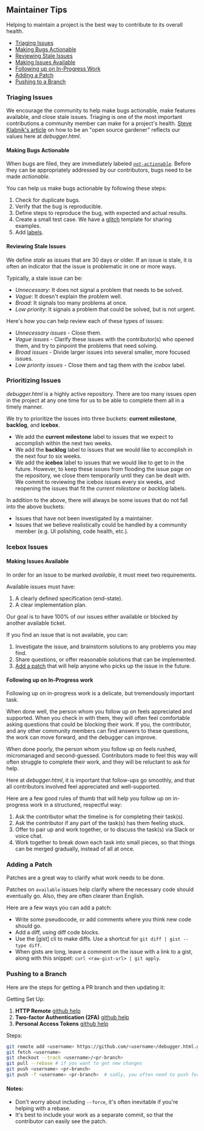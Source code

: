## Maintainer Tips

Helping to maintain a project is the best way to contribute to its overall health.

* [Triaging Issues](#triaging-issues)
* [Making Bugs Actionable](#making-bugs-actionable)
* [Reviewing Stale Issues](#reviewing-stale-issues)
* [Making Issues Available](#making-issues-available)
* [Following up on In-Progress Work](#following-up-on-in-progress-work)
* [Adding a Patch](#adding-a-patch)
* [Pushing to a Branch](#pushing-to-a-branch)

### Triaging Issues

We encourage the community to help make bugs actionable, make features available,
and close stale issues. Triaging is one of the most important contributions a
community member can make for a project's health. [Steve Klabnik's article][gardening] on how to be an "open source gardener" reflects our values here at _debugger.html_.

#### Making Bugs Actionable

When bugs are filed, they are immediately labeled _[`not-actionable`][na]_. Before they can be appropriately addressed by our contributors, bugs need to be made _actionable_. 

You can help us make bugs actionable by following these steps:

1. Check for duplicate bugs.
2. Verify that the bug is reproducible.
3. Define steps to reproduce the bug, with expected and actual results.
4. Create a small test case. We have a [glitch] template for sharing examples.
5. Add [labels](./issues.md#labels).

#### Reviewing Stale Issues

We define _stale_ as issues that are 30 days or older. If an issue is stale, it is often an indicator that the issue is problematic in one or more ways. 

Typically, a stale issue can be:

* _Unnecessary_: It does not signal a problem that needs to be solved. 
* _Vague_: It doesn't explain the problem well. 
* _Broad_: It signals too many problems at once.
* _Low priority_: It signals a problem that could be solved, but is not urgent.

Here's how you can help review each of these types of issues:

* _Unnecessary issues_ - Close them.
* _Vague issues_ - Clarify these issues with the contributor(s) who opened them, and try to pinpoint the problems that need solving.
* _Broad issues_ - Divide larger issues into several smaller, more focused issues. 
* _Low priority issues_ - Close them and tag them with the  _icebox_ label.

### Prioritizing Issues

_debugger.html_ is a highly active repository. There are too many issues open in the project at any one time for us to be able to complete them all in a timely manner.

We try to prioritize the issues into three buckets: **current milestone**, **backlog**, and **icebox**.

* We add the **current milestone** label to issues that we expect to accomplish within the next two weeks. 
* We add the **backlog** label to issues that we would like to accomplish in the next four to six weeks.
* We add the **icebox** label to issues that we would like to get to in the future. However, to keep these issues from flooding the issue page on the repository, we close them temporarily until they can be dealt with. We commit to reviewing the icebox issues every six weeks, and reopening the issues that fit the _current milestone_ or _backlog_ labels.

In addition to the above, there will always be some issues that do not fall into the above buckets: 

* Issues that have not been investigated by a maintainer.
* Issues that we believe realistically could be handled by a community member (e.g. UI polishing, code health, etc.).

### Icebox Issues

#### Making Issues Available

In order for an issue to be marked _available_, it must meet two requirements. 

Available issues must have:

1. A clearly defined specification (end-state).
2. A clear implementation plan.

Our goal is to have 100% of our issues either available or blocked by another available ticket.

If you find an issue that is not available, you can:

1. Investigate the issue, and brainstorm solutions to any problems you may find.
2. Share questions, or offer reasonable solutions that can be implemented.
3. [Add a patch](#adding-a-patch) that will help anyone who picks up the issue in the future.

#### Following up on In-Progress work

Following up on in-progress work is a delicate, but tremendously important task.

When done well, the person whom you follow up on feels appreciated and supported. When you check in with them, they will often feel comfortable asking questions that could be blocking their work. If you, the contributor, and any other community members can find answers to these questions, the work can move forward, and the debugger can improve.

When done poorly, the person whom you follow up on feels rushed, micromanaged and second-guessed. Contributors made to feel this way will often struggle to complete their work, and they will be reluctant to ask for help. 

Here at _debugger.html_, it is important that follow-ups go smoothly, and that all contributors involved feel appreciated and well-supported. 

Here are a few good rules of thumb that will help you follow up on in-progress work in a structured, respectful way: 

1. Ask the contributor what the timeline is for completing their task(s).
2. Ask the contributor if any part of the task(s) has them feeling stuck.
3. Offer to pair up and work together, or to discuss the task(s) via Slack or voice chat. 
4. Work together to break down each task into small pieces, so that things can be merged gradually, instead of all at once. 

### Adding a Patch

Patches are a great way to clarify what work needs to be done.

Patches on `available` issues help clarify where the necessary code should eventually go. Also, they are often clearer than English.

Here are a few ways you can add a patch:

* Write some pseudocode, or add comments where you think new code should go.
* Add a diff, using diff code blocks.
* Use the \[gist] cli to make diffs. Use a shortcut for `git diff | gist --type diff`.
* When gists are long, leave a comment on the issue with a link to a gist, along with this snippet: `curl <raw-gist-url> | git apply`.

### Pushing to a Branch

Here are the steps for getting a PR branch and then updating it:

Getting Set Up:

1. **HTTP Remote** [github help][github-remote]
2. **Two-factor Authentication (2FA)** [github help][github-2fa]
3. **Personal Access Tokens** [github help][github-pat]

Steps:

```bash
git remote add <username> https://github.com/<username>/debugger.html.git
git fetch <username>
git checkout --track <username>/<pr-branch>
git pull --rebase # if you want to get new changes
git push <username> <pr-branch>
git push -f <username> <pr-branch>  # sadly, you often need to push force
```

#### Notes:

* Don't worry about including `--force`, it's often inevitable if you're helping with a rebase.
* It's best to include your work as a separate commit, so that the contributor can easily see the patch.

[enhancements board]: https://github.com/devtools-html/debugger.html/projects/5
[ship]: https://www.realartists.com
[ship-screenshot]: https://cloud.githubusercontent.com/assets/254562/23369201/8fe98b82-fcde-11e6-9dac-3e40547f29ad.png
[github-2fa]: https://help.github.com/articles/securing-your-account-with-two-factor-authentication-2fa/
[github-pat]: https://help.github.com/articles/creating-a-personal-access-token-for-the-command-line/
[github-remote]: https://help.github.com/articles/adding-a-remote/
[gardening]: http://words.steveklabnik.com/how-to-be-an-open-source-gardener
[glitch]: https://fabulous-umbrella.glitch.me/
[na]: https://github.com/devtools-html/debugger.html/labels/not-actionable
